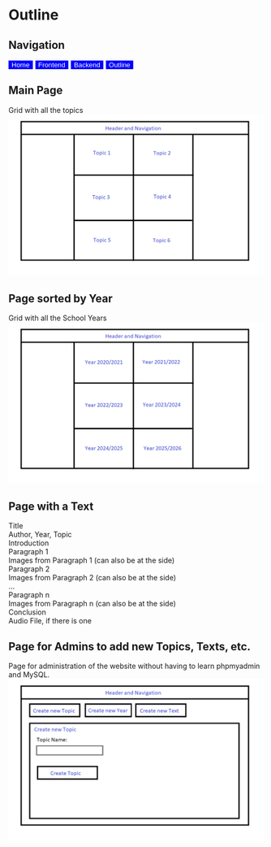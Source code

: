 # Outline

## Navigation
<button type="button" style="background-color: blue; border: 0; margin-right: 5px;"><a href="index.html" style="color: white; text-decoration: none;">Home</a></button><button type="button" style="background-color: blue; border: 0; margin-right: 5px;"><a href="1frontend.html" style="color: white; text-decoration: none;">Frontend</a></button><button type="button" style="background-color: blue; border: 0; margin-right: 5px;"><a href="2backend.html" style="color: white; text-decoration: none;">Backend</a></button><button type="button" style="background-color: blue; border: 0; margin-right: 5px;"><a href="3outline.html" style="color: white; text-decoration: none;">Outline</a></button>


## Main Page
Grid with all the topics
<img src="img/outline-sorted-by-topic.png">

## Page sorted by Year
Grid with all the School Years
<img src="img/outline-sorted-by-year.png">

## Page with a Text
Title <br>
Author, Year, Topic <br>
Introduction <br>
Paragraph 1 <br>
Images from Paragraph 1 (can also be at the side) <br>
Paragraph 2 <br>
Images from Paragraph 2 (can also be at the side) <br>
... <br>
Paragraph n <br>
Images from Paragraph n (can also be at the side) <br>
Conclusion <br>
Audio File, if there is one <br>

## Page for Admins to add new Topics, Texts, etc.
Page for administration of the website without having to learn phpmyadmin and MySQL.
<img src="img/outline-admin-page.png">